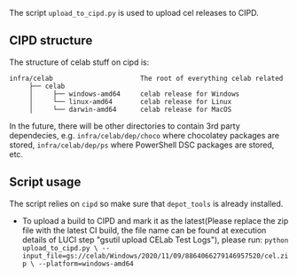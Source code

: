 The script `upload_to_cipd.py` is used to upload cel releases to CIPD.

## CIPD structure

The structure of celab stuff on cipd is:

```
infra/celab                      The root of everything celab related
     ├── celab
     │     ├── windows-amd64     celab release for Windows
     │     └── linux-amd64       celab release for Linux
     │     └── darwin-amd64      celab release for MacOS
```

In the future, there will be other directories to contain 3rd party dependecies,
e.g. `infra/celab/dep/choco` where chocolatey packages are stored,
`infra/celab/dep/ps` where PowerShell DSC packages are stored, etc.

## Script usage

The script relies on `cipd` so make sure that `depot_tools` is already
installed.

-   To upload a build to CIPD and mark it as the latest(Please replace the zip
    file with the latest CI build, the file name can be found at execution
    details of LUCI step "gsutil upload CELab Test Logs"), please run: `python
    upload_to_cipd.py \
    --input_file=gs://celab/Windows/2020/11/09/8864066279146957520/cel.zip \
    --platform=windows-amd64`
